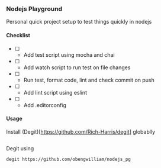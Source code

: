 ### Nodejs Playground
Personal quick project setup to test things quickly in nodejs


#### Checklist 
- [  ] - Add test script using mocha and chai
- [  ] - Add watch script to run test on file changes
- [  ] - Run test, format code, lint and check commit on push
- [  ] - Add lint script using eslint
- [  ] - Add .editorconfig


#### Usage
Install (Degit)[https://github.com/Rich-Harris/degit] globablly

``` npm install degit -g 
```


Degit using 

``` degit https://github.com/obengwilliam/nodejs_pg ```
